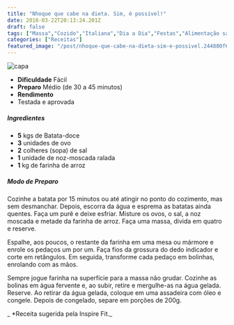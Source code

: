 ```yaml
---
title: "Nhoque que cabe na dieta. Sim, é possível!"
date: 2018-03-22T20:13:24.201Z
draft: false
tags: ["Massa","Cozido","Italiana","Dia a Dia","Festas","Alimentação saudável","Massa"]
categories: ["Receitas"]
featured_image: "/post/nhoque-que-cabe-na-dieta-sim-e-possivel.244880f6.jpg"
---
```


![capa](/post/nhoque-que-cabe-na-dieta-sim-e-possivel.244880f6.jpg)

*   **Dificuldade** Fácil
*   **Preparo** Médio (de 30 a 45 minutos)
*   **Rendimento**
*   Testada e aprovada
    

##### Ingredientes

*   **5** kgs de Batata-doce
*   **3** unidades de ovo
*   **2** colheres (sopa) de sal
*   **1** unidade de noz-moscada ralada
*   **1** kg de farinha de arroz

##### Modo de Preparo

Cozinhe a batata por 15 minutos ou até atingir no ponto do cozimento, mas sem desmanchar. Depois, escorra da água e esprema as batatas ainda quentes. Faça um purê e deixe esfriar. Misture os ovos, o sal, a noz moscada e metade da farinha de arroz. Faça uma massa, divida em quatro e reserve.

Espalhe, aos poucos, o restante da farinha em uma mesa ou mármore e enrole os pedaços um por um. Faça fios da grossura do dedo indicador e corte em retângulos. Em seguida, transforme cada pedaço em bolinhas, enrolando com as mãos.

Sempre jogue farinha na superfície para a massa não grudar. Cozinhe as bolinas em água fervente e, ao subir, retire e mergulhe-as na água gelada. Reserve. Ao retirar da água gelada, coloque em uma assadeira com óleo e congele. Depois de congelado, separe em porções de 200g.

_ *Receita sugerida pela Inspire Fit._
